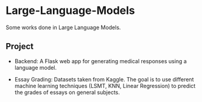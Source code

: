 # Large-Language-Models
Some works done in Large Language Models.


## Project

- Backend: A Flask web app for generating medical responses using a language model.

- Essay Grading: Datasets taken from Kaggle. The goal is to use different machine learning techniques (LSMT, KNN, Linear Regression) to predict the grades of essays on general subjects.
